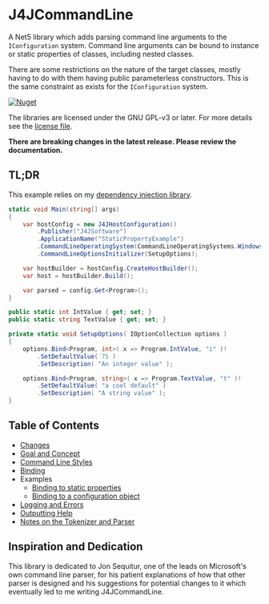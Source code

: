 # J4JCommandLine

A Net5 library which adds parsing command line arguments to the `IConfiguration` system. Command line arguments can be bound to instance or static properties of classes, including nested classes. 

There are some restrictions on the nature of the target classes, mostly having to do with them having public parameterless constructors. This is the same constraint as exists for the `IConfiguration` system.

[![Nuget](https://img.shields.io/nuget/v/J4JSoftware.Configuration.CommandLine?style=flat-square)](https://www.nuget.org/packages/J4JSoftware.Configuration.CommandLine/)

The libraries are licensed under the GNU GPL-v3 or later. For more details see the [license file](LICENSE.md).

**There are breaking changes in the latest release. Please review the documentation.**

## TL;DR

This example relies on my [dependency injection library](https://github.com/markolbert/ProgrammingUtilities).

```csharp
static void Main(string[] args)
{
    var hostConfig = new J4JHostConfiguration()
        .Publisher("J4JSoftware")
        .ApplicationName("StaticPropertyExample")
        .CommandLineOperatingSystem(CommandLineOperatingSystems.Windows)
        .CommandLineOptionsInitializer(SetupOptions);

    var hostBuilder = hostConfig.CreateHostBuilder();
    var host = hostBuilder.Build();

    var parsed = config.Get<Program>();
}

public static int IntValue { get; set; }
public static string TextValue { get; set; }

private static void SetupOptions( IOptionCollection options )
{
    options.Bind<Program, int>( x => Program.IntValue, "i" )!
        .SetDefaultValue( 75 )
        .SetDescription( "An integer value" );

    options.Bind<Program, string>( x => Program.TextValue, "t" )!
        .SetDefaultValue( "a cool default" )
        .SetDescription( "A string value" );
}
```

## Table of Contents

- [Changes](docs/changes.md)
- [Goal and Concept](docs/goal-concept.md)
- [Command Line Styles](docs/cmdlinestyle.md)
- [Binding](docs/binding.md)
- Examples
  - [Binding to static properties](docs/example-static.md)
  - [Binding to a configuration object](docs/example-instance.md)
- [Logging and Errors](docs/logging.md)
- [Outputting Help](docs/help.md)
- [Notes on the Tokenizer and Parser](docs/parser.md)

## Inspiration and Dedication

This library is dedicated to Jon Sequitur, one of the leads on Microsoft's own command line parser, for his patient explanations of how that other parser is designed and his suggestions for potential changes to it which eventually led to me writing J4JCommandLine.
